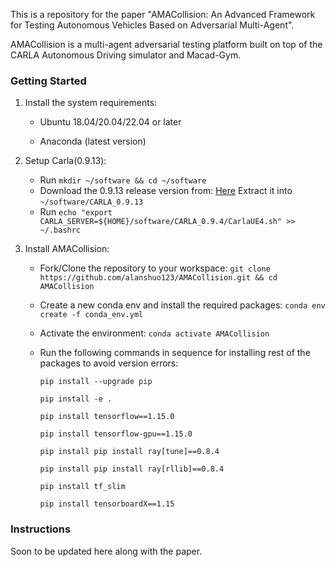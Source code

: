 This is a repository for the paper "AMACollision: An Advanced Framework for Testing Autonomous Vehicles Based on Adversarial Multi-Agent".



AMACollision is a multi-agent adversarial testing platform built on top of the CARLA Autonomous Driving simulator and Macad-Gym.

### Getting Started

1. Install the system requirements:
    
    - Ubuntu 18.04/20.04/22.04 or later
	
	- Anaconda (latest version)
	
2. Setup Carla(0.9.13):

    - Run `mkdir ~/software && cd ~/software`
    - Download the 0.9.13 release version from: [Here](https://github.com/carla-simulator/carla/releases) Extract it into `~/software/CARLA_0.9.13`
    - Run `echo "export CARLA_SERVER=${HOME}/software/CARLA_0.9.4/CarlaUE4.sh" >> ~/.bashrc`

3. Install AMACollision:

   - Fork/Clone the repository to your workspace:
     `git clone https://github.com/alanshuo123/AMACollision.git && cd AMACollision`

   - Create a new conda env and install the required packages:
     `conda env create -f conda_env.yml`

   - Activate the environment:
     `conda activate AMACollision`

   - Run the following commands in sequence for installing rest of the packages to avoid version errors:

     `pip install --upgrade pip`

     `pip install -e .` 

     `pip install tensorflow==1.15.0`

     `pip install tensorflow-gpu==1.15.0`

     `pip install pip install ray[tune]==0.8.4`

     `pip install pip install ray[rllib]==0.8.4`

     `pip install tf_slim`

     `pip install tensorboardX==1.15`

### Instructions
Soon to be updated here along with the paper.